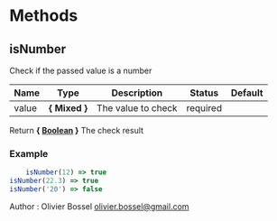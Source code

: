 # Methods


## isNumber

Check if the passed value is a number



Name  |  Type  |  Description  |  Status  |  Default
------------  |  ------------  |  ------------  |  ------------  |  ------------
value  |  **{ Mixed }**  |  The value to check  |  required  |

Return **{ [Boolean](https://developer.mozilla.org/fr/docs/Web/JavaScript/Reference/Objets_globaux/Boolean) }** The check result

### Example
```js
	isNumber(12) => true
isNumber(22.3) => true
isNumber('20') => false
```
Author : Olivier Bossel <olivier.bossel@gmail.com>